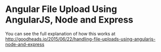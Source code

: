 Angular File Upload Using AngularJS, Node and Express
===============================

You can see the full explanation of how this works at http://goodheads.io/2015/06/22/handling-file-uploads-using-angularjs-node-and-express